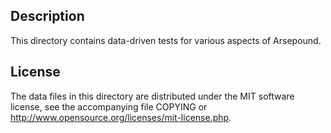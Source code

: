 Description
------------

This directory contains data-driven tests for various aspects of Arsepound.

License
--------

The data files in this directory are distributed under the MIT software
license, see the accompanying file COPYING or
http://www.opensource.org/licenses/mit-license.php.

